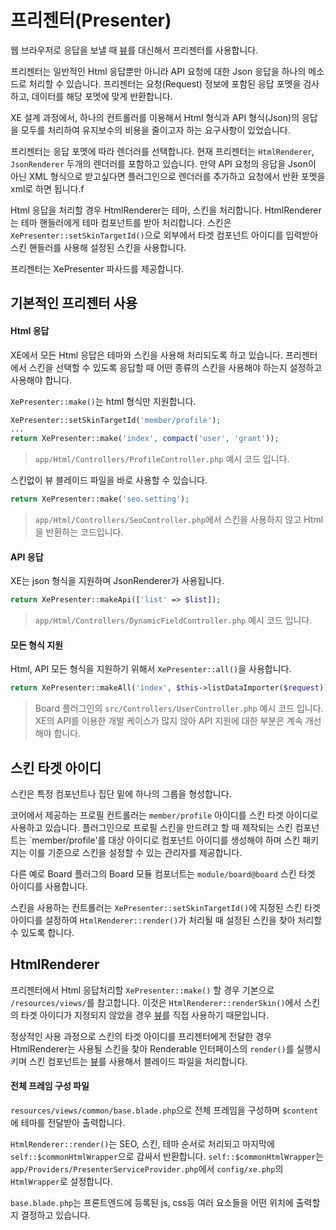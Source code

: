 # 프리젠터(Presenter)

웹 브라우저로 응답을 보낼 때 [뷰](https://xpressengine.gitbooks.io/xpressengine-manual/content/ko/docs/5.0/views)를 대신해서 프리젠터를 사용합니다.

프리젠터는 일반적인 Html 응답뿐만 아니라 API 요청에 대한 Json 응답을 하나의 메소드로 처리할 수 있습니다. 프리젠터는 요청(Request) 정보에 포함된 응답 포멧을 검사하고, 데이터를 해당 포멧에 맞게 반환합니다. 

XE 설계 과정에서, 하나의 컨트롤러를 이용해서 Html 형식과 API 형식(Json)의 응답을 모두를 처리하여 유지보수의 비용을 줄이고자 하는 요구사항이 있었습니다. 

프리젠터는 응답 포멧에 따라 렌더러를 선택합니다. 현재 프리젠터는 `HtmlRenderer`, `JsonRenderer` 두개의 렌더러를 포함하고 있습니다. 만약 API 요청의 응답을 Json이 아닌 XML 형식으로 받고싶다면 플러그인으로 렌더러를 추가하고 요청에서 반환 포멧을 xml로 하면 됩니다.f

Html 응답을 처리할 경우 HtmlRenderer는 테마, 스킨을 처리합니다. HtmlRenderer는 테마 핸들러에게 테마 컴포넌트를 받아 처리합니다. 스킨은 `XePresenter::setSkinTargetId()`으로 외부에서 타겟 컴포넌트 아이디를 입력받아 스킨 핸들러를 사용해 설정된 스킨을 사용합니다.

프리젠터는 XePresenter 파사드를 제공합니다.

## 기본적인 프리젠터 사용

#### Html 응답
XE에서 모든 Html 응답은 테마와 스킨을 사용해 처리되도록 하고 있습니다. 
프리젠터에서 스킨을 선택할 수 있도록 응답할 때 어떤 종류의 스킨을 사용해야 하는지 설정하고 사용해야 합니다.

`XePresenter::make()`는 html 형식만 지원합니다.
```php
XePresenter::setSkinTargetId('member/profile');
...
return XePresenter::make('index', compact('user', 'grant'));
```
> `app/Html/Controllers/ProfileController.php` 예시 코드 입니다.


스킨없이 뷰 블레이드 파일을 바로 사용할 수 있습니다. 
```php
return XePresenter::make('seo.setting');
```
> `app/Html/Controllers/SeoController.php`에서 스킨을 사용하지 않고 Html을 반환하는 코드입니다.

#### API 응답
XE는 json 형식을 지원하며 JsonRenderer가 사용됩니다. 

```php
return XePresenter::makeApi(['list' => $list]);
```
> `app/Html/Controllers/DynamicFieldController.php` 예시 코드 입니다.

#### 모든 형식 지원
Html, API 모든 형식을 지원하기 위해서 `XePresenter::all()`을 사용합니다.
```php
return XePresenter::makeAll('index', $this->listDataImporter($request));
```
> Board 플러그인의 `src/Controllers/UserController.php` 예시 코드 입니다.
> XE의 API를 이용한 개발 케이스가 많지 않아 API 지원에 대한 부분은 계속 개선해야 합니다.

## 스킨 타겟 아이디
스킨은 특정 컴포넌트나 집단 밑에 하나의 그룹을 형성합니다.

코어에서 제공하는 프로필 컨트롤러는 `member/profile` 아이디를 스킨 타겟 아이디로 사용하고 있습니다. 플러그인으로 프로필 스킨을 만드려고 할 때 제작되는 스킨 컴포넌트는 `member/profile'를 대상 아이디로 컴포넌트 아이디를 생성해야 하며 스킨 패키지는 이를 기준으로 스킨을 설정할 수 있는 관리자를 제공합니다.

다른 예로 Board 플러그의 Board 모듈 컴포너트는 `module/board@board` 스킨 타겟 아이디를 사용합니다.

스킨을 사용하는 컨트롤러는 `XePresenter::setSkinTargetId()`에 지정된 스킨 타겟 아이디를 설정하여 `HtmlRenderer::render()`가 처리될 때 설정된 스킨을 찾아 처리할 수 있도록 합니다.

## HtmlRenderer
프리젠터에서 Html 응답처리할 `XePresenter::make()` 할 경우 기본으로 `/resources/views/`를 참고합니다.
이것은 `HtmlRenderer::renderSkin()`에서 스킨의 타겟 아이디가 지정되지 않았을 경우 [뷰](https://xpressengine.gitbooks.io/xpressengine-manual/content/ko/docs/5.0/views)를 직접 사용하기 때문입니다.

정상적인 사용 과정으로 스킨의 타겟 아이디를 프리젠터에게 전달한 경우 HtmlRenderer는 사용될 스킨을 찾아 Renderable 인터페이스의 `render()`를 실행시키며 스킨 컴포넌트는 [뷰](https://xpressengine.gitbooks.io/xpressengine-manual/content/ko/docs/5.0/views)를 사용해서 블레이드 파일을 처리합니다.

#### 전체 프레임 구성 파일
`resources/views/common/base.blade.php`으로 전체 프레임을 구성하며 `$content`에 테마를 전달받아 출력합니다.

`HtmlRenderer::render()`는 SEO, 스킨, 테마 순서로 처리되고 마지막에 `self::$commonHtmlWrapper`으로 감싸서 반환합니다. 
`self::$commonHtmlWrapper`는 `app/Providers/PresenterServiceProvider.php`에서 `config/xe.php`의 `HtmlWrapper`로 설정합니다. 

`base.blade.php`는 프론트엔드에 등록된 js, css등 여러 요소들을 어떤 위치에 출력할지 결정하고 있습니다.
